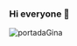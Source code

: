 ### Hi everyone 👋
![portadaGina](https://user-images.githubusercontent.com/86910759/163458965-e1322711-e639-476e-86f5-087ed25e464f.png)
<!--
**Gym28/Gym28** is a ✨ _special_ ✨ repository because its `README.md` (this file) appears on your GitHub profile.

Here are some ideas to get you started:


- 🌱 I’m currently learning Desarrollo de Aplicaciones Multiplataforma (DAM) y Big Data.
- 👯 I’m looking to collaborate on ...
- 🤔 I’m looking for help with ...
- 💬 Ask me about ...
- 📫 How to reach me: ...
- 😄 Pronouns: ...
- ⚡ Fun fact: ...
-->
